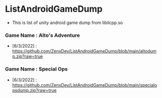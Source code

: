 # ListAndroidGameDump
- This is list of unity android game dump from libilcpp.so

### Game Name : Alto's Adventure
- [6/3/2022] : https://github.com/ZenxDev/ListAndroidGameDump/blob/main/altodump.zip?raw=true

### Game Name : Special Ops
- [6/3/2022] : https://github.com/ZenxDev/ListAndroidGameDump/blob/main/specialopsdump.zip?raw=true
